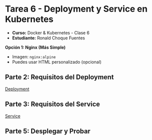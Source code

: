
# Tarea 6 - Deployment y Service en Kubernetes

- **Curso:** Docker & Kubernetes - Clase 6
- **Estudiante:** Ronald Choque Fuentes



**Opción 1: Nginx (Más Simple)**

- Imagen: `nginx:alpine`
- Puedes usar HTML personalizado (opcional)

## Parte 2: Requisitos del Deployment
[Deployment](deployment.yaml)

## Parte 3: Requisitos del Service
[Service](service.yaml)

## Parte 5: Desplegar y Probar